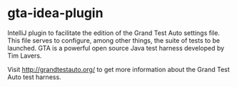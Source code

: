 gta-idea-plugin
===============

IntelliJ plugin to facilitate the edition of the Grand Test Auto settings file. This file serves to configure, among other things, the suite of tests to be launched.
GTA is a powerful open source Java test harness developed by Tim Lavers.

Visit http://grandtestauto.org/ to get more information about the Grand Test Auto test harness.
